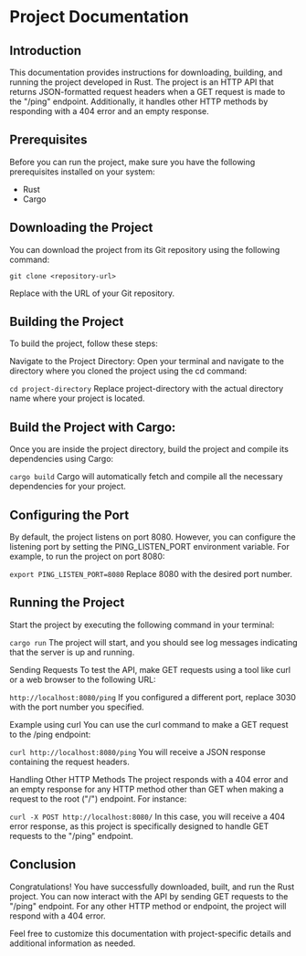 # Project Documentation

## Introduction
This documentation provides instructions for downloading, building, and running the project developed in Rust. The project is an HTTP API that returns JSON-formatted request headers when a GET request is made to the "/ping" endpoint. Additionally, it handles other HTTP methods by responding with a 404 error and an empty response.

## Prerequisites
Before you can run the project, make sure you have the following prerequisites installed on your system:
- Rust
- Cargo

## Downloading the Project
You can download the project from its Git repository using the following command:

`git clone <repository-url> `

Replace <repository-url> with the URL of your Git repository.

## Building the Project
To build the project, follow these steps:

Navigate to the Project Directory: Open your terminal and navigate to the directory where you cloned the project using the cd command:

`cd project-directory`
Replace project-directory with the actual directory name where your project is located.

## Build the Project with Cargo: 
Once you are inside the project directory, build the project and compile its dependencies using Cargo:

`cargo build`
Cargo will automatically fetch and compile all the necessary dependencies for your project.

## Configuring the Port
By default, the project listens on port 8080. However, you can configure the listening port by setting the PING_LISTEN_PORT environment variable. For example, to run the project on port 8080:

`export PING_LISTEN_PORT=8080`
Replace 8080 with the desired port number.

## Running the Project
Start the project by executing the following command in your terminal:

`cargo run`
The project will start, and you should see log messages indicating that the server is up and running.

Sending Requests
To test the API, make GET requests using a tool like curl or a web browser to the following URL:

`http://localhost:8080/ping`
If you configured a different port, replace 3030 with the port number you specified.

Example using curl
You can use the curl command to make a GET request to the /ping endpoint:

`curl http://localhost:8080/ping`
You will receive a JSON response containing the request headers.

Handling Other HTTP Methods
The project responds with a 404 error and an empty response for any HTTP method other than GET when making a request to the root ("/") endpoint. For instance:

`curl -X POST http://localhost:8080/`
In this case, you will receive a 404 error response, as this project is specifically designed to handle GET requests to the "/ping" endpoint.

## Conclusion
Congratulations! You have successfully downloaded, built, and run the Rust project. You can now interact with the API by sending GET requests to the "/ping" endpoint. For any other HTTP method or endpoint, the project will respond with a 404 error.

Feel free to customize this documentation with project-specific details and additional information as needed.
